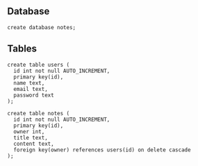 ## Database

```mysql
create database notes;
```

## Tables

```mysql
create table users (
  id int not null AUTO_INCREMENT,
  primary key(id),
  name text,
  email text,
  password text
);
```

```mysql
create table notes (
  id int not null AUTO_INCREMENT,
  primary key(id),
  owner int,
  title text,
  content text,
  foreign key(owner) references users(id) on delete cascade
);
```

